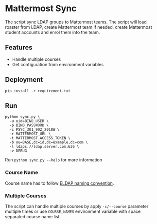 # Mattermost Sync

The script sync LDAP groups to Mattermost teams. The script will load
roaster from LDAP, create Mattermost team if needed, create Mattermost
student accounts and enrol them into the team.

## Features

* Handle multiple courses
* Get configuration from environment variables

## Deployment
```
pip install -r requirement.txt
```

## Run
```
python sync.py \
  -u uid=BIND_USER \
  -p BIND_PASSWORD \
  -c PSYC_301_902_2018W \
  -r MATTERMOST_URL \
  -t MATTERMOST_ACCESS_TOKEN \
  -b ou=BASE,dc=id,dc=example,dc=com \
  -l ldaps://ldap.server.com:636 \
  -v DEBUG
```

Run `python sync.py --help` for more information

### Course Name

Course name has to follow [ELDAP naming convention](https://confluence.it.ubc.ca/pages/viewpage.action?pageId=105318449).

### Multiple Courses

The script can handle multiple courses by apply `-c/--course` parameter multiple times or use `COURSE_NAMES` environment variable with space separated course name list.
